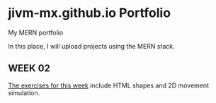 # jivm-mx.github.io Portfolio
My MERN portfolio

In this place, I will upload projects using the MERN stack.

## WEEK 02
[The exercises for this week](./week_02/README.md) include HTML shapes and 2D movement simulation.
